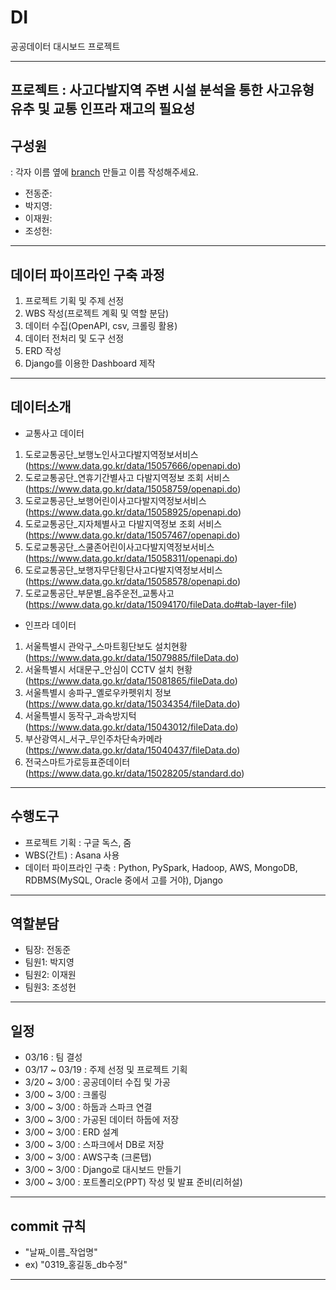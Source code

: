 # DI

공공데이터 대시보드 프로젝트

---

## 프로젝트 :  사고다발지역 주변 시설 분석을 통한 사고유형 유추 및 교통 인프라 재고의 필요성   

## 구성원

: 각자 이름 옆에 [branch](https://backlog.com/git-tutorial/kr/stepup/stepup2_2.html) 만들고 이름 작성해주세요.

* 전동준:
* 박지영:
* 이재원:
* 조성헌:

---
## 데이터 파이프라인 구축 과정
1. 프로젝트 기획 및 주제 선정
2. WBS 작성(프로젝트 계획 및 역할 분담)
2. 데이터 수집(OpenAPI, csv, 크롤링 활용)
3. 데이터 전처리 및 도구 선정
4. ERD 작성
5. Django를 이용한 Dashboard 제작

---
## 데이터소개
* 교통사고 데이터
1. 도로교통공단_보행노인사고다발지역정보서비스 (https://www.data.go.kr/data/15057666/openapi.do)
2. 도로교통공단_연휴기간별사고 다발지역정보 조회 서비스 (https://www.data.go.kr/data/15058759/openapi.do)
3. 도로교통공단_보행어린이사고다발지역정보서비스 (https://www.data.go.kr/data/15058925/openapi.do)
4. 도로교통공단_지자체별사고 다발지역정보 조회 서비스
(https://www.data.go.kr/data/15057467/openapi.do)
5. 도로교통공단_스쿨존어린이사고다발지역정보서비스
(https://www.data.go.kr/data/15058311/openapi.do)
6. 도로교통공단_보행자무단횡단사고다발지역정보서비스
(https://www.data.go.kr/data/15058578/openapi.do)
7. 도로교통공단_부문별_음주운전_교통사고
(https://www.data.go.kr/data/15094170/fileData.do#tab-layer-file)



* 인프라 데이터
1. 서울특별시 관악구_스마트횡단보도 설치현황
(https://www.data.go.kr/data/15079885/fileData.do)
2. 서울특별시 서대문구_안심이 CCTV 설치 현황
(https://www.data.go.kr/data/15081865/fileData.do)
3. 서울특별시 송파구_옐로우카펫위치 정보
(https://www.data.go.kr/data/15034354/fileData.do)
4. 서울특별시 동작구_과속방지턱
(https://www.data.go.kr/data/15043012/fileData.do)
5. 부산광역시_서구_무인주차단속카메라
(https://www.data.go.kr/data/15040437/fileData.do)
6. 전국스마트가로등표준데이터
(https://www.data.go.kr/data/15028205/standard.do)



---

## 수행도구
- 프로젝트 기획 : 구글 독스, 줌
- WBS(간트) : Asana 사용
- 데이터 파이프라인 구축 : Python, PySpark, Hadoop, AWS, MongoDB, RDBMS(MySQL, Oracle 중에서 고를 거야), Django

---
## 역할분담
- 팀장: 전동준 
- 팀원1: 박지영
- 팀원2: 이재원
- 팀원3: 조성헌

---
## 일정 
- 03/16 : 팀 결성
- 03/17 ~ 03/19 : 주제 선정 및 프로젝트 기획
- 3/20 ~ 3/00 : 공공데이터 수집 및 가공
- 3/00 ~ 3/00 : 크롤링
- 3/00 ~ 3/00 : 하둡과 스파크 연결
- 3/00 ~ 3/00 : 가공된 데이터 하둡에 저장
- 3/00 ~ 3/00 : ERD 설계
- 3/00 ~ 3/00 : 스파크에서 DB로 저장
- 3/00 ~ 3/00 : AWS구축 (크론탭) 
- 3/00 ~ 3/00 : Django로 대시보드 만들기
- 3/00 ~ 3/00 : 포트폴리오(PPT) 작성 및 발표 준비(리허설)
---
## commit 규칙
- "날짜_이름_작업명"
- ex) "0319_홍길동_db수정"
---
